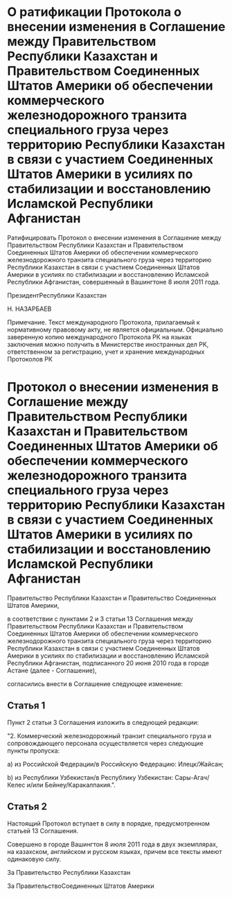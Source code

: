 # О ратификации Протокола о внесении изменения в Соглашение между Правительством Республики Казахстан и Правительством Соединенных Штатов Америки об обеспечении коммерческого железнодорожного транзита специального груза через территорию Республики Казахстан в связи с участием Соединенных Штатов Америки в усилиях по стабилизации и восстановлению Исламской Республики Афганистан

Ратифицировать Протокол о внесении изменения в Соглашение между Правительством Республики Казахстан и Правительством Соединенных Штатов Америки об обеспечении коммерческого железнодорожного транзита специального груза через территорию Республики Казахстан в связи с участием Соединенных Штатов Америки в усилиях по стабилизации и восстановлению Исламской Республики Афганистан, совершенный в Вашингтоне 8 июля 2011 года.

ПрезидентРеспублики Казахстан

Н. НАЗАРБАЕВ

Примечание. Текст международного Протокола, прилагаемый к нормативному правовому акту, не является официальным. Официально заверенную копию международного Протокола РК на языках заключения можно получить в Министерстве иностранных дел РК, ответственном за регистрацию, учет и хранение международных Протоколов РК

# Протокол о внесении изменения в Соглашение между Правительством Республики Казахстан и Правительством Соединенных Штатов Америки об обеспечении коммерческого железнодорожного транзита специального груза через территорию Республики Казахстан в связи с участием Соединенных Штатов Америки в усилиях по стабилизации и восстановлению Исламской Республики Афганистан

Правительство Республики Казахстан и Правительство Соединенных Штатов Америки,

в соответствии с пунктами 2 и 3 статьи 13 Соглашения между Правительством Республики Казахстан и Правительством Соединенных Штатов Америки об обеспечении коммерческого железнодорожного транзита специального груза через территорию Республики Казахстан в связи с участием Соединенных Штатов Америки в усилиях по стабилизации и восстановлению Исламской Республики Афганистан, подписанного 20 июня 2010 года в городе Астане (далее - Соглашение),

согласились внести в Соглашение следующее изменение:

## Статья 1

Пункт 2 статьи 3 Соглашения изложить в следующей редакции:

"2. Коммерческий железнодорожный транзит специального груза и сопровождающего персонала осуществляется через следующие пункты пропуска:

a) из Российской Федерации/в Российскую Федерацию: Илецк/Жайсан;

b) из Республики Узбекистан/в Республику Узбекистан: Сары-Агач/Келес и/или Бейнеу/Каракалпакия.".

## Статья 2

Настоящий Протокол вступает в силу в порядке, предусмотренном статьей 13 Соглашения.

Совершено в городе Вашингтон 8 июля 2011 года в двух экземплярах, на казахском, английском и русском языках, причем все тексты имеют одинаковую силу.

За Правительство Республики Казахстан

За ПравительствоСоединенных Штатов Америки

